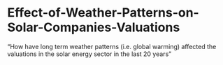 # Effect-of-Weather-Patterns-on-Solar-Companies-Valuations
“How have long term weather patterns (i.e. global warming) affected the valuations in the solar energy sector in the last 20 years”
